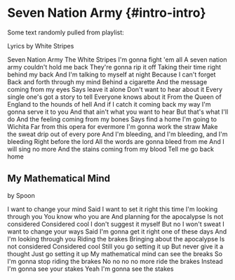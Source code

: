# Seven Nation Army {#intro-intro}




Some text randomly pulled from playlist: 

Lyrics by White Stripes

Seven Nation Army
The White Stripes
I'm gonna fight 'em all
A seven nation army couldn't hold me back
They're gonna rip it off
Taking their time right behind my back
And I'm talking to myself at night
Because I can't forget
Back and forth through my mind
Behind a cigarette
And the message coming from my eyes
Says leave it alone
Don't want to hear about it
Every single one's got a story to tell
Everyone knows about it
From the Queen of England to the hounds of hell
And if I catch it coming back my way
I'm gonna serve it to you
And that ain't what you want to hear
But that's what I'll do
And the feeling coming from my bones
Says find a home
I'm going to Wichita
Far from this opera for evermore
I'm gonna work the straw
Make the sweat drip out of every pore
And I'm bleeding, and I'm bleeding, and I'm bleeding
Right before the lord
All the words are gonna bleed from me
And I will sing no more
And the stains coming from my blood
Tell me go back home

## My Mathematical Mind


by Spoon

I want to change your mind
Said I want to set it right this time
I'm looking through you
You know who you are
And planning for the apocalypse
Is not considered
Considered cool
I don't suggest it myself
But no I won't sweat
I want to change your ways
Said I'm gonna get it right one of these days
And I'm looking through you
Riding the brakes
Bringing about the apocalypse
Is not considered
Considered cool
Still you go setting it up
But never give it a thought
Just go setting it up
My mathematical mind can see the breaks
So I'm gonna stop riding the brakes
No no no no more ride the brakes
Instead I'm gonna see your stakes
Yeah I'm gonna see the stakes

